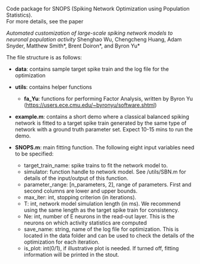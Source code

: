 Code package for SNOPS (Spiking Network Optimization using Population Statistics).  
For more details, see the paper

_Automated customization of large-scale spiking network models to neuronal population activity_    Shenghao Wu, Chengcheng Huang, Adam Snyder, Matthew Smith*, Brent Doiron*, and Byron Yu*


The file structure is as follows:

- **data**: contains sample target spike train and the log file for the optimization

- **utils**: contains helper functions
    - **fa_Yu**: functions for performing Factor Analysis, written by Byron Yu (https://users.ece.cmu.edu/~byronyu/software.shtml)
    
- **example.m**: contains a short demo where a classical balanced spiking network is fitted to a target spike train generated by the same type of network with a ground truth parameter set. Expect 10-15 mins to run the demo.

- **SNOPS.m**: main fitting function. The following eight input variables need to be specified:
    - target_train_name:  spike trains to fit the network model to.
    - simulator: function handle to network model. See /utils/SBN.m for details of the input/output of this function.
    - parameter_range:  [n_parameters, 2], range of parameters. First and second columns are lower and upper bounds.
    - max_iter: int, stopping criterion (in iterations).
    - T: int, network model simulation length (in ms). We recommend using the same length as the target spike train for consistency.
    - Ne: int, number of E neurons in the read-out layer. This is the neurons on which activity statistics are computed
    - save_name: string, name of the log file for optimization. This is located in the data folder and can be used to check the details of the optimization for each iteration.
    - is_plot: int(0/1), if illustrative plot is needed. If turned off, fitting information will be printed in the stout.


 
